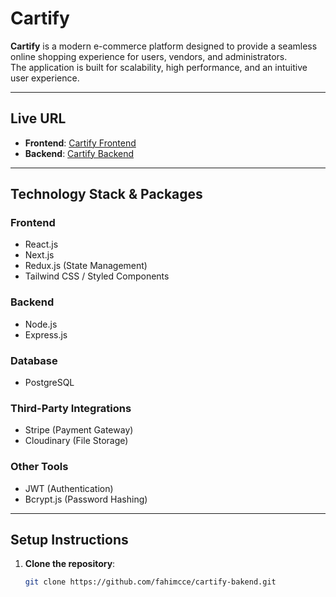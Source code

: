 # **Cartify**

**Cartify** is a modern e-commerce platform designed to provide a seamless online shopping experience for users, vendors, and administrators.  
The application is built for scalability, high performance, and an intuitive user experience.

---

## **Live URL**

- **Frontend**: [Cartify Frontend](frontend-url)
- **Backend**: [Cartify Backend](backend-url)

---

## **Technology Stack & Packages**

### **Frontend**

- React.js
- Next.js
- Redux.js (State Management)
- Tailwind CSS / Styled Components

### **Backend**

- Node.js
- Express.js

### **Database**

- PostgreSQL

### **Third-Party Integrations**

- Stripe (Payment Gateway)
- Cloudinary (File Storage)

### **Other Tools**

- JWT (Authentication)
- Bcrypt.js (Password Hashing)

---

## **Setup Instructions**

1. **Clone the repository**:
   ```bash
   git clone https://github.com/fahimcce/cartify-bakend.git
   ```
